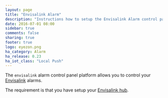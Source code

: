 ```yaml
---
layout: page
title: "Envisalink Alarm"
description: "Instructions how to setup the Envisalink Alarm control panel within Home Assistant."
date: 2016-07-01 08:00
sidebar: true
comments: false
sharing: true
footer: true
logo: eyezon.png
ha_category: Alarm
ha_release: 0.23
ha_iot_class: "Local Push"
---
```



The `envisalink` alarm control panel platform allows you to control your [Envisalink](http://www.eyezon.com) alarms.

The requirement is that you have setup your [Envisalink hub](/components/envisalink/).

